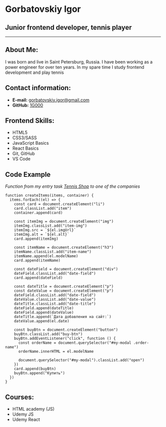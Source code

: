 # Gorbatovskiy Igor

## Junior frontend developer, tennis player

---

## About Me:

I was born and live in Saint Petersburg, Russia. I have been working as a power engineer for over ten years. In my spare time I study frontend development and play tennis

## Contact information:

- **E-mail:** gorbatovskiy.igor@gmail.com
- **GitHub:** [1G000](https://github.com/1G000)

## Frontend Skills:

- HTML5
- CSS3/SASS
- JavaScript Basics
- React Basics
- Git, GitHub
- VS Code

## Code Example

_Function from my entry task [Tennis Shop](https://github.com/1G000/Tennis-shop) to one of the companies_

```
function createItems(items, container) {
  items.forEach((el) => {
    const card = document.createElement("li")
    card.classList.add("item")
    container.append(card)

    const itemImg = document.createElement("img")
    itemImg.classList.add("item-img")
    itemImg.src = `${el.imgUrl}`
    itemImg.alt = `${el.alt}`
    card.append(itemImg)

    const itemName = document.createElement("h3")
    itemName.classList.add("item-name")
    itemName.append(el.modelName)
    card.append(itemName)

    const dateField = document.createElement("div")
    dateField.classList.add("date-field")
    card.append(dateField)

    const dateTitle = document.createElement("p")
    const dateValue = document.createElement("p")
    dateField.classList.add("date-field")
    dateValue.classList.add("date-value")
    dateTitle.classList.add("date-title")
    dateField.append(dateTitle)
    dateField.append(dateValue)
    dateTitle.append(`Дата добавления на сайт:`)
    dateValue.append(el.date)

    const buyBtn = document.createElement("button")
    buyBtn.classList.add("buy-btn")
    buyBtn.addEventListener("click", function () {
      const orderName = document.querySelector("#my-modal .order-name")
      orderName.innerHTML = el.modelName

      document.querySelector("#my-modal").classList.add("open")
    })
    card.append(buyBtn)
    buyBtn.append("Купить")
  })
}
```

## Courses:

- HTML academy (JS)
- Udemy JS
- Udemy React
